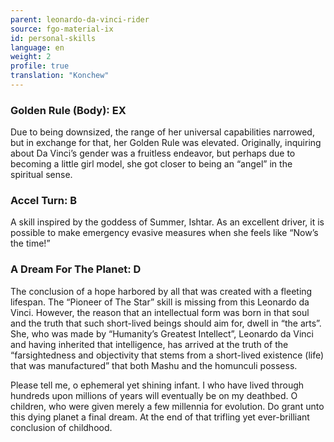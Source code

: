 ```yaml
---
parent: leonardo-da-vinci-rider
source: fgo-material-ix
id: personal-skills
language: en
weight: 2
profile: true
translation: "Konchew"
---
```


### Golden Rule (Body): EX

Due to being downsized, the range of her universal capabilities narrowed, but in exchange for that, her Golden Rule was elevated.
Originally, inquiring about Da Vinci’s gender was a fruitless endeavor, but perhaps due to becoming a little girl model, she got closer to being an “angel” in the spiritual sense.

### Accel Turn: B

A skill inspired by the goddess of Summer, Ishtar.
As an excellent driver, it is possible to make emergency evasive measures when she feels like “Now’s the time!”

### A Dream For The Planet: D

The conclusion of a hope harbored by all that was created with a fleeting lifespan.
The “Pioneer of The Star” skill is missing from this Leonardo da Vinci.
However, the reason that an intellectual form was born in that soul and the truth that such short-lived beings should aim for, dwell in “the arts”.
She, who was made by “Humanity’s Greatest Intellect”, Leonardo da Vinci and having inherited that intelligence, has arrived at the truth of the “farsightedness and objectivity that stems from a short-lived existence (life) that was manufactured” that both Mashu and the homunculi possess.

Please tell me, o ephemeral yet shining infant.
I who have lived through hundreds upon millions of years will eventually be on my deathbed.
O children, who were given merely a few millennia for evolution.
Do grant unto this dying planet a final dream.
At the end of that trifling yet ever-brilliant conclusion of childhood.
